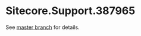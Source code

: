 # Sitecore.Support.387965

See [master branch](https://github.com/sitecoresupport/Sitecore.Support.387965) for details.